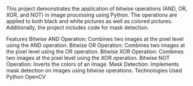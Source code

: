 This project demonstrates the application of bitwise operations (AND, OR, XOR, and NOT) in image processing using Python. The operations are applied to both black and white pictures as well as colored pictures. Additionally, the project includes code for mask detection.

Features
Bitwise AND Operation: Combines two images at the pixel level using the AND operation.
Bitwise OR Operation: Combines two images at the pixel level using the OR operation.
Bitwise XOR Operation: Combines two images at the pixel level using the XOR operation.
Bitwise NOT Operation: Inverts the colors of an image.
Mask Detection: Implements mask detection on images using bitwise operations.
Technologies Used
Python
OpenCV
